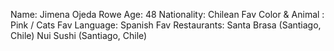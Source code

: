 Name: Jimena Ojeda Rowe
Age: 48 
Nationality: Chilean
Fav Color & Animal : Pink / Cats
Fav Language: Spanish
Fav Restaurants: 
Santa Brasa (Santiago, Chile)
Nui Sushi (Santiago, Chile)
